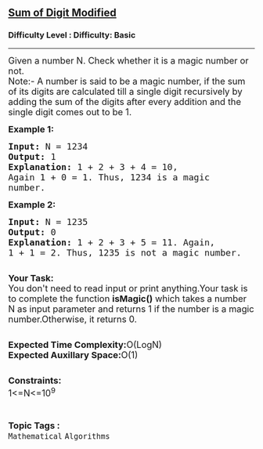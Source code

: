 <h2><a href="https://www.geeksforgeeks.org/problems/sum-of-digit-modified1409/1?page=2&category=Mathematical&difficulty=Basic&status=unsolved&sortBy=submissions">Sum of Digit Modified</a></h2><h3>Difficulty Level : Difficulty: Basic</h3><hr><div class="problems_problem_content__Xm_eO"><p><span style="font-size:18px">Given a number N. Check whether it is a magic number or not.<br>
Note:- A number is said to be a magic number, if the sum of its digits are calculated till a single digit recursively by adding the sum of the digits after every addition and&nbsp;the single digit comes out to be 1.</span></p>

<p><span style="font-size:18px"><strong>Example 1:</strong></span></p>

<pre><span style="font-size:18px"><strong>Input:</strong> N = 1234
<strong>Output:</strong> 1
<strong>Explanation:</strong> 1 + 2 + 3 + 4 = 10, 
Again 1 + 0 = 1. Thus, 1234 is a magic 
number. </span></pre>

<p><span style="font-size:18px"><strong>Example 2:</strong></span></p>

<pre><span style="font-size:18px"><strong>Input:</strong> N = 1235
<strong>Output:</strong> 0
<strong>Explanation:</strong> 1 + 2 + 3 + 5 = 11. Again, 
1 + 1 = 2. Thus, 1235 is not a magic number.</span></pre>

<p><br>
<span style="font-size:18px"><strong>Your Task:</strong><br>
You don't need to read input or print anything.Your task is to complete the function <strong>isMagic()</strong> which takes a number N as input parameter and returns 1 if the number is a magic number.Otherwise, it returns 0.</span></p>

<p><br>
<span style="font-size:18px"><strong>Expected Time Complexity:</strong>O(LogN)<br>
<strong>Expected Auxillary Space:</strong>O(1)</span></p>

<p><br>
<span style="font-size:18px"><strong>Constraints:</strong><br>
1&lt;=N&lt;=10<sup>9</sup></span></p>
</div><br><p><span style=font-size:18px><strong>Topic Tags : </strong><br><code>Mathematical</code>&nbsp;<code>Algorithms</code>&nbsp;